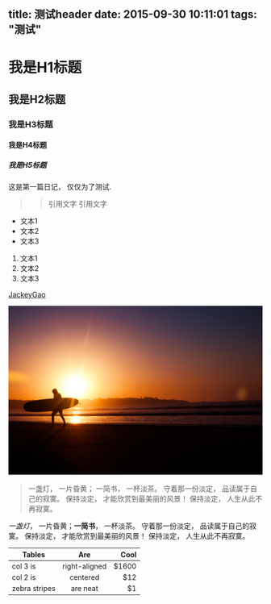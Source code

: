 title: 测试header
date: 2015-09-30 10:11:01
tags: "测试"
---

# 我是H1标题
## 我是H2标题
### 我是H3标题
#### 我是H4标题
##### 我是H5标题

这是第一篇日记， 仅仅为了测试.

>> 引用文字 引用文字


- 文本1
- 文本2
- 文本3

1. 文本1
2. 文本2
3. 文本3

[JackeyGao](https://omem.me/)

![黎明](/uploads/images/photo-1415931633537-351070d20b81.jpeg)

> 一盏灯， 一片昏黄； 一简书， 一杯淡茶。 守着那一份淡定， 品读属于自己的寂寞。 保持淡定， 才能欣赏到最美丽的风景！ 保持淡定， 人生从此不再寂寞。


*一盏灯*， 一片昏黄；**一简书**， 一杯淡茶。 守着那一份淡定， 品读属于自己的寂寞。 保持淡定， 才能欣赏到最美丽的风景！ 保持淡定， 人生从此不再寂寞。

| Tables        | Are           | Cool  |
| ------------- |:-------------:| -----:|
| col 3 is      | right-aligned | $1600 |
| col 2 is      | centered      |   $12 |
| zebra stripes | are neat      |    $1 |


